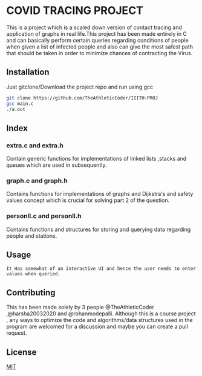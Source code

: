 # COVID TRACING PROJECT

This is a project which is a scaled down version of contact tracing and application of graphs in real life.This project has been made entirely in C and can basically perform certain queries regarding conditions of people when given a list of infected people and also can give the most safest path that should be taken in order to minimize chances of contracting the Virus.

## Installation

Just gitclone/Download the project repo and run using gcc

```bash
git clone https://github.com/TheAthleticCoder/IIITH-PROJ
gcc main.c
./a.out
```
## Index

### extra.c and extra.h
Contain generic functions for implementations of linked lists ,stacks and queues which are used in subsequently.
### graph.c and graph.h
Contains functions for implementations of graphs and Dijkstra's and safety values concept which is crucial for solving part 2 of the question.
### personll.c and personll.h
Contains functions and structures for storing and querying data regarding people and stations.

## Usage

```
It Has somewhat of an interactive UI and hence the user needs to enter values when queried.
```

## Contributing
This has been made solely by 3 people @TheAthleticCoder ,@harsha20032020 and @rohanmodepalli.
Although this is a course project , any ways to optimize the code and algorithms/data structures used in the program are welcomed for a discussion and maybe you can create a pull request.

## License
[MIT](https://choosealicense.com/licenses/mit/)
